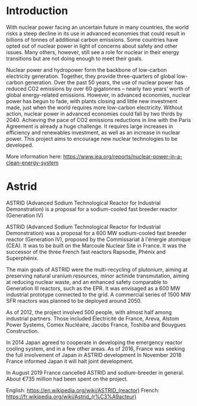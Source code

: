 # Introduction

With nuclear power facing an uncertain future in many countries, the world risks a steep decline in its use in advanced economies that could result in billions of tonnes of additional carbon emissions. Some countries have opted out of nuclear power in light of concerns about safety and other issues. Many others, however, still see a role for nuclear in their energy transitions but are not doing enough to meet their goals.

Nuclear power and hydropower form the backbone of low-carbon electricity generation. Together, they provide three-quarters of global low-carbon generation. Over the past 50 years, the use of nuclear power has reduced CO2 emissions by over 60 gigatonnes – nearly two years’ worth of global energy-related emissions. However, in advanced economies, nuclear power has begun to fade, with plants closing and little new investment made, just when the world requires more low-carbon electricity. Without action, nuclear power in advanced economies could fall by two thirds by 2040. Achieving the pace of CO2 emissions reductions in line with the Paris Agreement is already a huge challenge. It requires large increases in efficiency and renewables investment, as well as an increase in nuclear power. This project aims to encourage new nuclear technologies to be developed.

More information here: https://www.iea.org/reports/nuclear-power-in-a-clean-energy-system

# Astrid

ASTRID (Advanced Sodium Technological Reactor for Industrial Demonstration) is a proposal for a sodium-cooled fast breeder reactor (Generation IV)

ASTRID (Advanced Sodium Technological Reactor for Industrial Demonstration) was a proposal for a 600 MW sodium-cooled fast breeder reactor (Generation IV), proposed by the Commissariat à l'énergie atomique (CEA). It was to be built on the Marcoule Nuclear Site in France. It was the successor of the three French fast reactors Rapsodie, Phénix and Superphénix.

The main goals of ASTRID were the multi-recycling of plutonium, aiming at preserving natural uranium resources, minor actinide transmutation, aiming at reducing nuclear waste, and an enhanced safety comparable to Generation III reactors, such as the EPR. It was envisaged as a 600 MW industrial prototype connected to the grid. A commercial series of 1500 MW SFR reactors was planned to be deployed around 2050.

As of 2012, the project involved 500 people, with almost half among industrial partners. Those included Électricité de France, Areva, Alstom Power Systems, Comex Nucléaire, Jacobs France, Toshiba and Bouygues Construction.

In 2014 Japan agreed to cooperate in developing the emergency reactor cooling system, and in a few other areas. As of 2016, France was seeking the full involvement of Japan in ASTRID development In November 2018 France informed Japan it will halt joint development.

In August 2019 France cancelled ASTRID and sodium-breeder in general. About €735 million had been spent on the project.

English: https://en.wikipedia.org/wiki/ASTRID_(reactor)
French: https://fr.wikipedia.org/wiki/Astrid_(r%C3%A9acteur)
